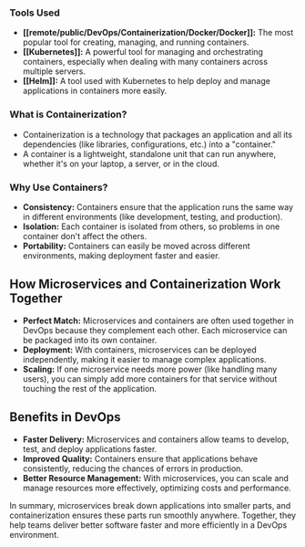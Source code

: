 
### **Tools Used**

- **[[remote/public/DevOps/Containerization/Docker/Docker]]:** The most popular tool for creating, managing, and running containers.
- **[[Kubernetes]]:** A powerful tool for managing and orchestrating containers, especially when dealing with many containers across multiple servers.
- **[[Helm]]:** A tool used with Kubernetes to help deploy and manage applications in containers more easily.

### **What is Containerization?**
- Containerization is a technology that packages an application and all its dependencies (like libraries, configurations, etc.) into a "container."
- A container is a lightweight, standalone unit that can run anywhere, whether it's on your laptop, a server, or in the cloud.

### **Why Use Containers?**
- **Consistency:** Containers ensure that the application runs the same way in different environments (like development, testing, and production).
- **Isolation:** Each container is isolated from others, so problems in one container don't affect the others.
- **Portability:** Containers can easily be moved across different environments, making deployment faster and easier.

## **How Microservices and Containerization Work Together**

- **Perfect Match:** Microservices and containers are often used together in DevOps because they complement each other. Each microservice can be packaged into its own container.
- **Deployment:** With containers, microservices can be deployed independently, making it easier to manage complex applications.
- **Scaling:** If one microservice needs more power (like handling many users), you can simply add more containers for that service without touching the rest of the application.

## **Benefits in DevOps**

- **Faster Delivery:** Microservices and containers allow teams to develop, test, and deploy applications faster.
- **Improved Quality:** Containers ensure that applications behave consistently, reducing the chances of errors in production.
- **Better Resource Management:** With microservices, you can scale and manage resources more effectively, optimizing costs and performance.

In summary, microservices break down applications into smaller parts, and containerization ensures these parts run smoothly anywhere. Together, they help teams deliver better software faster and more efficiently in a DevOps environment.
